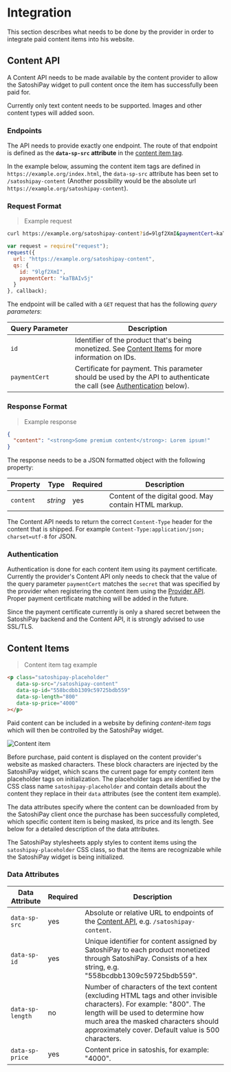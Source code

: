 # Integration

This section describes what needs to be done by the provider in order to integrate paid content items into his website.

## Content API

A Content API needs to be made available by the content provider to allow the SatoshiPay widget to pull content once the item has successfully been paid for.

<aside class="notice">
  Currently only text content needs to be supported. Images and other content types will added soon.
</aside>

### Endpoints

The API needs to provide exactly one endpoint. The route of that endpoint is defined as the **`data-sp-src` attribute** in the [content item tag](#content-items).

In the example below, assuming the content item tags are defined in `https://example.org/index.html`, the `data-sp-src` attribute has been set to `/satoshipay-content` (Another possibility would be the absolute url `https://example.org/satoshipay-content`).

### Request Format

> Example request

```bash
curl https://example.org/satoshipay-content?id=9lgf2XmI&paymentCert=kaTBAIv5j
```

```javascript
var request = require("request");
request({
  url: "https://example.org/satoshipay-content",
  qs: {
    id: "9lgf2XmI",
    paymentCert: "kaTBAIv5j"
  }
}, callback);
```

The endpoint will be called with a `GET` request that has the following *query parameters*:

<span style="white-space: nowrap"> Query Parameter</span> | Description
--------------- | -----------
`id`            | Identifier of the product that's being monetized. See [Content Items](#content-items) for more information on IDs.
`paymentCert`   | Certificate for payment. This parameter should be used by the API to authenticate the call (see [Authentication](#authentication19) below).

### Response Format

> Example response

```json
{
  "content": "<strong>Some premium content</strong>: Lorem ipsum!"
}
```

The response needs to be a JSON formatted object with the following property:

Property  | Type     | Required | Description
--------- | -------- | -------- | ------------
`content` | *string* | yes      | Content of the digital good. May contain HTML markup.

The Content API needs to return the correct `Content-Type` header for the content that is shipped. For example `Content-Type:application/json; charset=utf-8` for JSON.

### Authentication

Authentication is done for each content item using its payment certificate. Currently the provider's Content API only needs to check that the value of the query parameter `paymentCert` matches the `secret` that was specified by the provider when registering the content item using the [Provider API](#provider-api). Proper payment certificate matching will be added in the future.

<aside class="warning">
  Since the payment certificate currently is only a shared secret between the SatoshiPay backend and the Content API, it is strongly advised to use SSL/TLS.
</aside>

## Content Items

> Content item tag example

```html
<p class="satoshipay-placeholder"
   data-sp-src="/satoshipay-content"
   data-sp-id="558bcdbb1309c59725bdb559"
   data-sp-length="800"
   data-sp-price="4000"
></p>
```

Paid content can be included in a website by defining *content-item tags* which will then be controlled by the SatoshiPay widget.

![Content item](images/content-mask.png "Content item")

Before purchase, paid content is displayed on the content provider's website as masked characters. These block characters are injected by the SatoshiPay widget, which scans the current page for empty content item placeholder tags on initialization. The placeholder tags are identified by the CSS class name `satoshipay-placeholder` and contain details about the content they replace in their `data` attributes (see the content item example).

The data attributes specify where the content can be downloaded from by the SatoshiPay client once the purchase has been successfully completed, which specific content item is being masked, its price and its length. See below for a detailed description of the data attributes.

The SatoshiPay stylesheets apply styles to content items using the `satoshipay-placeholder` CSS class, so that the items are recognizable while the SatoshiPay widget is being initialized.

### Data Attributes

Data Attribute   | Required | Description
---------------- | -------- | -----------
`data-sp-src`    | yes      | Absolute or relative URL to endpoints of the [Content API](#content-api), e.g. `/satoshipay-content`.
`data-sp-id`     | yes      | Unique identifier for content assigned by SatoshiPay to each product monetized through SatoshiPay. Consists of a hex string, e.g. "558bcdbb1309c59725bdb559".
<span style="white-space: nowrap;">`data-sp-length`</span> | no       | Number of characters of the text content (excluding HTML tags and other invisible characters). For example: "800". The length will be used to determine how much area the masked characters should approximately cover. Default value is 500 characters.
`data-sp-price`  | yes      | Content price in satoshis, for example: "4000".
